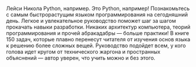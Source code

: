Лейси Никола
Python, например. 
Это Python, например! Познакомьтесь с самым быстрорастущим 
языком программирования на сегодняшний день. Легкое и увлекательное руководство поможет шаг за шагом прокачать навыки разработки. 
Никаких архитектур компьютера, теорий программирования и прочей 
абракадабры — больше практики! В книге 150 задач, которые плавно 
перенесут читателя от изучения основ языка к решению более сложных 
вещей. Руководство подойдет всем, у кого голова идет кругом от технического жаргона и пространных объяснений — автор уверен, что учить 
можно и без этого. 
